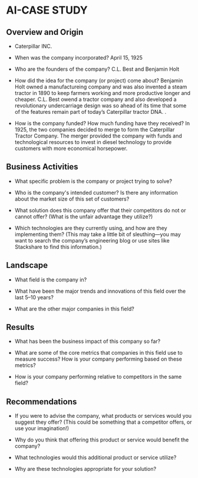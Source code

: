 # AI-CASE STUDY

## Overview and Origin

* Caterpillar INC.

* When was the company incorporated?
April 15, 1925
* Who are the founders of the company?
C.L. Best and Benjamin Holt
* How did the idea for the company (or project) come about?
Benjamin Holt owned a manufactureing company and was also invented a steam tractor in 1890 to keep farmers working and more productive longer and cheaper.  C.L. Best owend a tractor company and also developed a revolutionary undercarriage design was so ahead of its time that some of the features remain part of today’s Caterpillar tractor DNA.  .  
* How is the company funded? How much funding have they received?
In 1925, the two companies decided to merge to form the Caterpillar Tractor Company. The merger provided the company with funds and technological resources to invest in diesel technology to provide customers with more economical horsepower. 
## Business Activities

* What specific problem is the company or project trying to solve?

* Who is the company's intended customer? Is there any information about the market size of this set of customers?

* What solution does this company offer that their competitors do not or cannot offer? (What is the unfair advantage they utilize?)

* Which technologies are they currently using, and how are they implementing them? (This may take a little bit of sleuthing&mdash;you may want to search the company’s engineering blog or use sites like Stackshare to find this information.)

## Landscape

* What field is the company in?

* What have been the major trends and innovations of this field over the last 5&ndash;10 years?

* What are the other major companies in this field?

## Results

* What has been the business impact of this company so far?

* What are some of the core metrics that companies in this field use to measure success? How is your company performing based on these metrics?

* How is your company performing relative to competitors in the same field?

## Recommendations

* If you were to advise the company, what products or services would you suggest they offer? (This could be something that a competitor offers, or use your imagination!)

* Why do you think that offering this product or service would benefit the company?

* What technologies would this additional product or service utilize?

* Why are these technologies appropriate for your solution?

